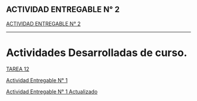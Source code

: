 ## ACTIVIDAD ENTREGABLE N° 2

[ACTIVIDAD ENTREGABLE N° 2](https://github.com/lYAN170/Entregable-N1-BASE-Y-ESTRUCTURA-DE-DATOS/blob/main/ACTIVIDAD_ENTREGABLE.md "título")


---


# Actividades Desarrolladas de curso.

[TAREA 12](https://github.com/lYAN170/Entregable-N1-BASE-Y-ESTRUCTURA-DE-DATOS/blob/main/TAREA%2012.md "título")

[Actividad Entregable N° 1](https://github.com/lYAN170/Entregable-N1-BASE-Y-ESTRUCTURA-DE-DATOS/blob/main/Entregable-1-Estructura%20de%20datos.md "título")

[Actividad Entregable N° 1 Actualizado](https://github.com/lYAN170/Entregable-N1-BASE-Y-ESTRUCTURA-DE-DATOS/blob/main/Actualizar_Entregable_N%C2%B0_1.md "título")



